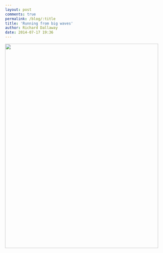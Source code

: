 ```yaml
---
layout: post
comments: true
permalink: /blog/:title
title: 'Running from big waves'
author: Richard Dallaway
date: 2014-07-17 19:36
---
```


<div><a href="http://static.skitters.dallaway.com/tp_IMG_20140717_192345.jpg"><img src="http://static.skitters.dallaway.com/tp_thumb_IMG_20140717_192345.jpg" width="500" height="667"/></a></div>


  
      
